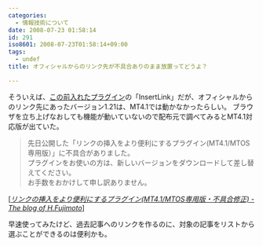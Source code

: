 ```yaml
---
categories:
  - 情報技術について
date: 2008-07-23 01:58:14
id: 291
iso8601: 2008-07-23T01:58:14+09:00
tags:
  - undef
title: オフィシャルからのリンク先が不具合ありのまま放置ってどうよ？

---
```


<p>そういえば、<a href="http://www.nishimiyahara.net/2008/07/21/230030" target="_blank">この前入れたプラグイン</a>の「InsertLink」だが、オフィシャルからのリンク先にあったバージョン1.21は、MT4.1では動かなかったらしい。
ブラウザを立ち上げなおしても機能が動いていないので配布元で調べてみるとMT4.1対応版が出ていた。</p>

<blockquote cite="http://www.h-fj.com/blog/archives/2008/01/28-094913.php" title="Source: リンクの挿入をより便利にするプラグイン(MT4.1/MTOS専用版・不具合修正) - The blog of H.Fujimoto; Accessed Date: 7/23/2008" class="blockquote"><p>先日公開した「リンクの挿入をより便利にするプラグイン(MT4.1/MTOS専用版）」に不具合がありました。
<br>プラグインをお使いの方は、新しいバージョンをダウンロードして差し替えてください。
<br>お手数をおかけして申し訳ありません。</p></blockquote>

<div class="cite"> [<cite><a href="http://www.h-fj.com/blog/archives/2008/01/28-094913.php">リンクの挿入をより便利にするプラグイン(MT4.1/MTOS専用版・不具合修正) - The blog of H.Fujimoto</a></cite>] </div>

<p>早速使ってみたけど、過去記事へのリンクを作るのに、対象の記事をリストから選ぶことができるのは便利かも。</p>
    	